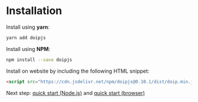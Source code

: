 # Installation

Install using **yarn**:

```bash
yarn add doipjs
```

Install using **NPM**:

```bash
npm install --save doipjs
```

Install on website by including the following HTML snippet:

```html
<script src="https://cdn.jsdelivr.net/npm/doipjs@0.10.1/dist/doip.min.js"></script>
```

Next step: [quick start (Node.js)](quickstart-nodejs.md) and [quick start (browser)](quickstart-browser.md)
